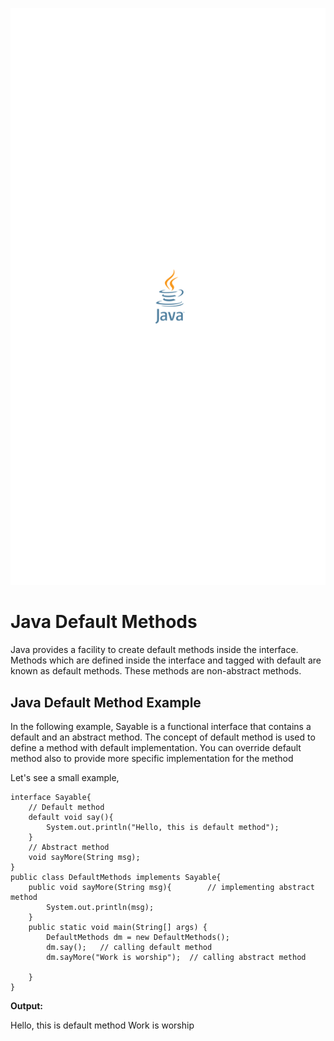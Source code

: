 ![java_logo](logo.png)

# Java Default Methods

Java provides a facility to create default methods inside the interface. Methods which are defined inside the interface and tagged with default are known as default methods. These methods are non-abstract methods.

## Java Default Method Example
In the following example, Sayable is a functional interface that contains a default and an abstract method. The concept of default method is used to define a method with default implementation. You can override default method also to provide more specific implementation for the method

Let's see a small example,

```
interface Sayable{  
    // Default method   
    default void say(){  
        System.out.println("Hello, this is default method");  
    }  
    // Abstract method  
    void sayMore(String msg);  
}  
public class DefaultMethods implements Sayable{  
    public void sayMore(String msg){        // implementing abstract method   
        System.out.println(msg);  
    }  
    public static void main(String[] args) {  
        DefaultMethods dm = new DefaultMethods();  
        dm.say();   // calling default method  
        dm.sayMore("Work is worship");  // calling abstract method  
  
    }  
}
```

**Output:**

Hello, this is default method
Work is worship